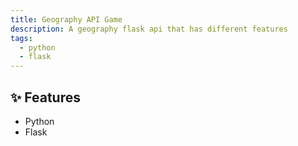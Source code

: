 ```yaml
---
title: Geography API Game
description: A geography flask api that has different features
tags:
  - python
  - flask
---
```

## ✨ Features
- Python
- Flask
